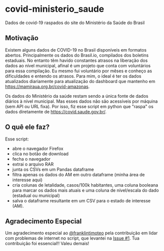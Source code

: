 # covid-ministerio_saude
Dados de covid-19 raspados do site do Ministério da Saúde do Brasil

## Motivação

Existem alguns dados de COVID-19 no Brasil disponíveis em formatos abertos. Principalmente os dados do Brasil.io, compilados dos boletins estaduais. No entanto têm havido constantes atrasos na liberação dos dados ao nível municipal, afinal é um projeto que conta com voluntários para essa compilação. Eu mesmo fui voluntário por mêses e conheço as dificuldades e entendo os atrasos. Para mim, o ideal é ter os dados atualizados diariamente para atualização do dashboard que mantenho em https://mamiraua.org.br/covid-amazonas.

Os dados do Ministério da saúde restam sendo a única fonte de dados diários à nível municipal. Mas esses dados não são acessíveis por máquina (sem API ou URL fixa). Por isso, fiz esse script em python que "raspa" os dados diretamente de https://covid.saude.gov.br/.

## O quê ele faz?

Esse script:
- abre o navegador Firefox
- clica no botão de download
- fecha o navegador
- extrai o arquivo RAR
- junta os CSVs em um Pandas dataframe
- filtra apenas os dados do AM em outro dataframe (minha área de interesse aqui)
- cria colunas de letalidade, casos/100k habitantes, uma coluna booleana para marcar os dados mais atuais e uma coluna de nível/escala do dado (estadual ou municipal)
- salva o dataframe resultante em um CSV para o estado de interesse (AM).

## Agradecimento Especial

Um agradecimento especial ao [@franklintimoteo](https://github.com/franklintimoteo) pela contribuição em lidar com problemas de internet no script, que levantei na [Issue #1](https://github.com/jecogeo/covid-ministerio_saude/issues/1). Tua contribuição foi essencial!! Valeu demais!
